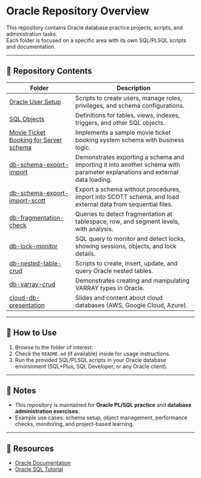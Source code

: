 # Oracle Repository Overview

This repository contains Oracle database practice projects, scripts, and administration tasks.  
Each folder is focused on a specific area with its own SQL/PLSQL scripts and documentation.

---

## 📂 Repository Contents

| Folder | Description |
|--------|-------------|
| [Oracle User Setup](./Oracle%20User%20Setup) | Scripts to create users, manage roles, privileges, and schema configurations. |
| [SQL Objects](./SQL%20Objects) | Definitions for tables, views, indexes, triggers, and other SQL objects. |
| [Movie Ticket Booking for Server schema](./Movie%20Ticket%20Booking%20for%20Server%20schema) | Implements a sample movie ticket booking system schema with business logic. |
| [db-schema-export-import](./db-schema-export-import) | Demonstrates exporting a schema and importing it into another schema with parameter explanations and external data loading. |
| [db-schema-export-import-scott](./db-schema-export-import-scott) | Export a schema without procedures, import into SCOTT schema, and load external data from sequential files. |
| [db-fragmentation-check](./db-fragmentation-check) | Queries to detect fragmentation at tablespace, row, and segment levels, with analysis. |
| [db-lock-monitor](./db-lock-monitor) | SQL query to monitor and detect locks, showing sessions, objects, and lock details. |
| [db-nested-table-crud](./db-nested-table-crud) | Scripts to create, insert, update, and query Oracle nested tables. |
| [db-varray-crud](./db-varray-crud) | Demonstrates creating and manipulating VARRAY types in Oracle. |
| [cloud-db-presentation](./cloud-db-presentation) | Slides and content about cloud databases (AWS, Google Cloud, Azure). |

---

## 🚀 How to Use

1. Browse to the folder of interest.  
2. Check the `README.md` (if available) inside for usage instructions.  
3. Run the provided SQL/PLSQL scripts in your Oracle database environment (SQL*Plus, SQL Developer, or any Oracle client).  

---

## 📝 Notes

- This repository is maintained for **Oracle PL/SQL practice** and **database administration exercises**.  
- Example use cases: schema setup, object management, performance checks, monitoring, and project-based learning.  

---

## 🔗 Resources

- [Oracle Documentation](https://docs.oracle.com/en/database/)  
- [Oracle SQL Tutorial](https://www.oracletutorial.com/)  
